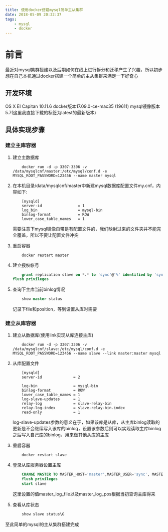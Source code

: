 ```yaml
---
title: 使用docker搭建mysql简单主从集群
date: 2018-05-09 20:32:37
tags:
	- mysql
	- docker
---
```

# 前言

最近对mysql集群搭建以及后期如何在线上进行拆分和迁移产生了兴趣，所以初步想在自己本机通过docker搭建一个简单的主从集群来满足一下好奇心

## 开发环境

OS X EI Capitan 10.11.6
docker版本17.09.0-ce-mac35 (19611)
mysql镜像版本5.7(这里我直接下载的标签为latest的最新版本)

## 具体实现步骤

### 建立主库容器

1. 建立主数据库

    ```shell
        docker run -d -p 3307:3306 -v /data/mysqlcnf/master:/etc/mysql/conf.d -e MYSQL_ROOT_PASSWORD=123456 --name master mysql
    ```

2. 在本机目录/data/mysqlcnf/master中新建mysql数据库配置文件my.cnf，内容如下:

    ```shell
        [mysqld]
        server-id                = 1
        log_bin                  = mysql-bin
        binlog-format            = ROW
        lower_case_table_names   = 1
    ```
    需要注意下mysql镜像自带是有配置文件的，我们映射过来的文件夹并不能完全覆盖，所以不要让配置文件冲突

3. 重启容器

    ```shell
        docker restart master
    ```

4. 建立授权帐号

    ```sql
        grant replication slave on *.* to 'sync'@'%' identified by 'sync'
    flush privileges
    ```

5. 查询下主库当前binlog情况

    ```sql
        show master status
    ```

    记录下file和position，等到设置从库时需要

### 建立从库容器

1. 建立从数据库(使用link实现从库连接主库)

    ```shell
        docker run -d -p 3307:3306 -v /data/mysqlcnf/slave:/etc/mysql/conf.d -e MYSQL_ROOT_PASSWORD=123456 --name slave --link master:master mysql
    ```

2. 从库配置文件

    ```shell
        [mysqld]
        server-id              = 2

        log-bin                = mysql-bin
        binlog-format          = ROW
        lower_case_table_names = 1
        log-slave-updates      = 1
        relay-log              = slave-relay-bin
        relay-log-index        = slave-relay-bin.index
        read-only              = 1
    ```

    log-slave-updates参数的意义在于，如果该库是从库，从主库binlog读取的更新是不会继续写入该库的binlog，设置该参数后则可以实现读取主库binlog之后写入自己库的binlog，用来做其他从库的主库

3. 重启容器

    ```shell
        docker restart slave
    ```

4. 登录从库服务器设置主库

    ```sql
        CHANGE MASTER TO MASTER_HOST='master',MASTER_USER='sync', MASTER_PASSWORD='sync',MASTER_LOG_FILE='mysql-bin.000005', MASTER_LOG_POS=154;
        flush privileges
        start slave
    ```

    这里设置的值master_log_file以及master_log_pos根据当初查询主库得来	

5. 查看从库状态

    ```sql
        show slave status\G
    ```

至此简单的mysql的主从集群搭建完成
